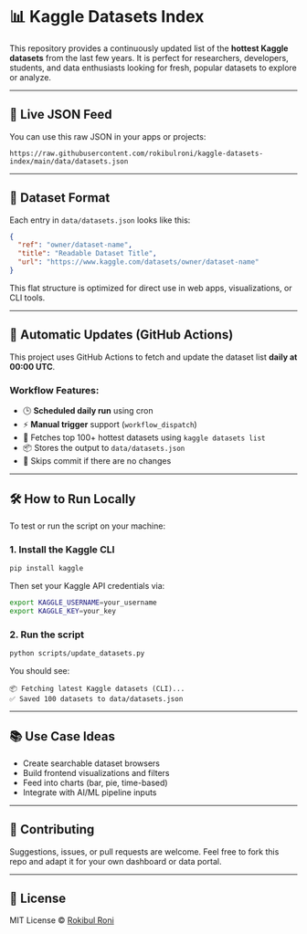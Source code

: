 # 📊 Kaggle Datasets Index

This repository provides a continuously updated list of the **hottest Kaggle datasets** from the last few years. It is perfect for researchers, developers, students, and data enthusiasts looking for fresh, popular datasets to explore or analyze.

---

## 🔗 Live JSON Feed

You can use this raw JSON in your apps or projects:

```
https://raw.githubusercontent.com/rokibulroni/kaggle-datasets-index/main/data/datasets.json
```

---

## 📁 Dataset Format

Each entry in `data/datasets.json` looks like this:

```json
{
  "ref": "owner/dataset-name",
  "title": "Readable Dataset Title",
  "url": "https://www.kaggle.com/datasets/owner/dataset-name"
}
```

This flat structure is optimized for direct use in web apps, visualizations, or CLI tools.

---

## 🔄 Automatic Updates (GitHub Actions)

This project uses GitHub Actions to fetch and update the dataset list **daily at 00:00 UTC**.

### Workflow Features:

* 🕒 **Scheduled daily run** using cron
* ⚡ **Manual trigger** support (`workflow_dispatch`)
* 🔁 Fetches top 100+ hottest datasets using `kaggle datasets list`
* 📦 Stores the output to `data/datasets.json`
* 🧠 Skips commit if there are no changes

---

## 🛠 How to Run Locally

To test or run the script on your machine:

### 1. Install the Kaggle CLI

```bash
pip install kaggle
```

Then set your Kaggle API credentials via:

```bash
export KAGGLE_USERNAME=your_username
export KAGGLE_KEY=your_key
```

### 2. Run the script

```bash
python scripts/update_datasets.py
```

You should see:

```
📦 Fetching latest Kaggle datasets (CLI)...
✅ Saved 100 datasets to data/datasets.json
```

---

## 📚 Use Case Ideas

* Create searchable dataset browsers
* Build frontend visualizations and filters
* Feed into charts (bar, pie, time-based)
* Integrate with AI/ML pipeline inputs

---

## 🤝 Contributing

Suggestions, issues, or pull requests are welcome. Feel free to fork this repo and adapt it for your own dashboard or data portal.

---

## 🔐 License

MIT License © [Rokibul Roni](https://rokibulroni.com)




